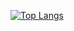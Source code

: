 [![Top Langs](https://github-readme-stats.vercel.app/api/top-langs/?username=artmenlope&layout=compact)](https://github.com/anuraghazra/github-readme-stats)


<!--
**artmenlope/artmenlope** is a ✨ _special_ ✨ repository because its `README.md` (this file) appears on your GitHub profile.

Here are some ideas to get you started:

- 🔭 I’m currently working on ...
- 🌱 I’m currently learning ...
- 👯 I’m looking to collaborate on ...
- 🤔 I’m looking for help with ...
- 💬 Ask me about ...
- 📫 How to reach me: ...
- 😄 Pronouns: ...
- ⚡ Fun fact: ...
-->
